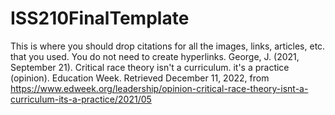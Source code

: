 # ISS210FinalTemplate
This is where you should drop citations for all the images, links, articles, etc. that you used. You do not need to create hyperlinks.
George, J. (2021, September 21). Critical race theory isn't a curriculum. it's a practice (opinion). Education Week. Retrieved December 11, 2022, from https://www.edweek.org/leadership/opinion-critical-race-theory-isnt-a-curriculum-its-a-practice/2021/05 
